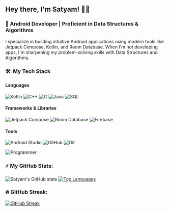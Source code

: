 ## Hey there, I'm Satyam! 👨‍💻
### 🚀 Android Developer  |  Proficient in Data Structures & Algorithms

I specialize in building intuitive Android applications using modern tools like Jetpack Compose, Kotlin, and Room Database. When I'm not developing apps, I'm sharpening my problem-solving skills with Data Structures and Algorithms.


### 🛠 &nbsp;My Tech Stack

#### Languages
![Kotlin](https://img.shields.io/badge/kotlin-%230095D5.svg?style=for-the-badge&logo=kotlin&logoColor=white)
![C++](https://img.shields.io/badge/c++-%2300599C.svg?style=for-the-badge&logo=c%2B%2B&logoColor=white)
![C](https://img.shields.io/badge/c-%2300599C.svg?style=for-the-badge&logo=c&logoColor=white)
![Java](https://img.shields.io/badge/java-%23ED8B00.svg?style=for-the-badge&logo=java&logoColor=white)
![SQL](https://img.shields.io/badge/sql-%230066B2.svg?style=for-the-badge&logo=postgresql&logoColor=white)

#### Frameworks & Libraries
![Jetpack Compose](https://img.shields.io/badge/jetpack_compose-%2300C853.svg?style=for-the-badge&logo=android&logoColor=white)
![Room Database](https://img.shields.io/badge/Room-%233DDC84.svg?style=for-the-badge&logo=sqlite&logoColor=white)
![Firebase](https://img.shields.io/badge/Firebase-039BE5?style=for-the-badge&logo=Firebase&logoColor=white)

#### Tools
![Android Studio](https://img.shields.io/badge/Android%20Studio-3DDC84.svg?style=for-the-badge&logo=android-studio&logoColor=white)
![GitHub](https://img.shields.io/badge/github-%23121011.svg?style=for-the-badge&logo=github&logoColor=white)
![Git](https://img.shields.io/badge/git-%23F05033.svg?style=for-the-badge&logo=git&logoColor=white)

![Programmer](https://media.giphy.com/media/LmNwrBhejkK9EFP504/giphy.gif)

### ⚡️ My GitHub Stats:

![Satyam's GitHub stats](https://github-readme-stats.vercel.app/api?username=iamsatyamsaurav&show_icons=true&theme=radical)
[![Top Languages](https://github-readme-stats.vercel.app/api/top-langs/?username=iamsatyamsaurav&layout=compact&theme=radical)](https://github.com/anuraghazra/github-readme-stats)

### 🔥 GitHub Streak:

[![GitHub Streak](https://streak-stats.demolab.com/?user=iamsatyamsaurav&theme=radical)](https://git.io/streak-stats)



<!-- ### &nbsp; Analytics 

![Satyam's GitHub stats](https://github-readme-stats.vercel.app/api?username=iamsatyamsaurav&show_icons=true&theme=radical)
 -->
